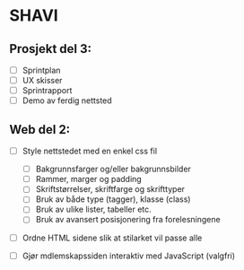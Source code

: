 # SHAVI

## Prosjekt del 3:

* [ ] Sprintplan
* [ ] UX skisser
* [ ] Sprintrapport
* [ ] Demo av ferdig nettsted

## Web del 2:

* [ ] Style nettstedet med en enkel css fil
    * [ ] Bakgrunnsfarger og/eller bakgrunnsbilder
    * [ ] Rammer, marger og padding
    * [ ] Skriftstørrelser, skriftfarge og skrifttyper
    * [ ] Bruk av både type (tagger), klasse (class)
    * [ ] Bruk av ulike lister, tabeller etc.
    * [ ] Bruk av avansert posisjonering fra forelesningene
* [ ] Ordne HTML sidene slik at stilarket vil passe alle
* [ ] Gjør mdlemskapssiden interaktiv med JavaScript (valgfri)

